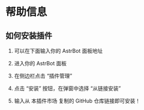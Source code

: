 # 帮助信息

## 如何安装插件

1. 可以在下面输入你的 AstrBot 面板地址 <br>
   
2. 进入你的 AstrBot 面板 <br>

3. 在侧边栏点击 “插件管理” <br>
   
4. 点击 “安装” 按钮，在弹窗中选择 “从链接安装” <br>
   
5. 输入从 本插件市场 复制的 GitHub 仓库链接即可安装！ <br>